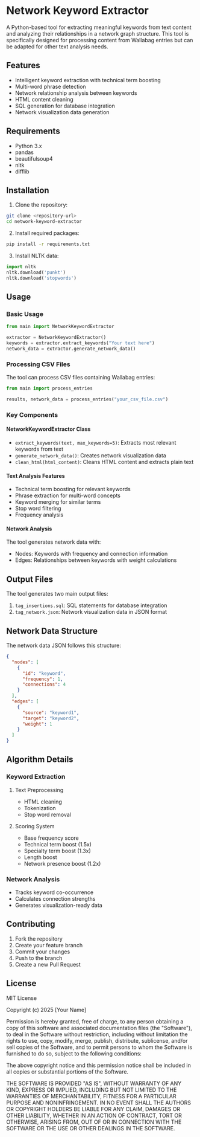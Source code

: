 # Network Keyword Extractor

A Python-based tool for extracting meaningful keywords from text content and analyzing their relationships in a network graph structure. This tool is specifically designed for processing content from Wallabag entries but can be adapted for other text analysis needs.

## Features

- Intelligent keyword extraction with technical term boosting
- Multi-word phrase detection
- Network relationship analysis between keywords
- HTML content cleaning
- SQL generation for database integration
- Network visualization data generation

## Requirements

- Python 3.x
- pandas
- beautifulsoup4
- nltk
- difflib

## Installation

1. Clone the repository:
```bash
git clone <repository-url>
cd network-keyword-extractor
```

2. Install required packages:
```bash
pip install -r requirements.txt
```

3. Install NLTK data:
```python
import nltk
nltk.download('punkt')
nltk.download('stopwords')
```

## Usage

### Basic Usage

```python
from main import NetworkKeywordExtractor

extractor = NetworkKeywordExtractor()
keywords = extractor.extract_keywords("Your text here")
network_data = extractor.generate_network_data()
```

### Processing CSV Files

The tool can process CSV files containing Wallabag entries:

```python
from main import process_entries

results, network_data = process_entries("your_csv_file.csv")
```

### Key Components

#### NetworkKeywordExtractor Class

- `extract_keywords(text, max_keywords=5)`: Extracts most relevant keywords from text
- `generate_network_data()`: Creates network visualization data
- `clean_html(html_content)`: Cleans HTML content and extracts plain text

#### Text Analysis Features

- Technical term boosting for relevant keywords
- Phrase extraction for multi-word concepts
- Keyword merging for similar terms
- Stop word filtering
- Frequency analysis

#### Network Analysis

The tool generates network data with:
- Nodes: Keywords with frequency and connection information
- Edges: Relationships between keywords with weight calculations

## Output Files

The tool generates two main output files:

1. `tag_insertions.sql`: SQL statements for database integration
2. `tag_network.json`: Network visualization data in JSON format

## Network Data Structure

The network data JSON follows this structure:

```json
{
  "nodes": [
    {
      "id": "keyword",
      "frequency": 1,
      "connections": 4
    }
  ],
  "edges": [
    {
      "source": "keyword1",
      "target": "keyword2",
      "weight": 1
    }
  ]
}
```

## Algorithm Details

### Keyword Extraction

1. Text Preprocessing
   - HTML cleaning
   - Tokenization
   - Stop word removal

2. Scoring System
   - Base frequency score
   - Technical term boost (1.5x)
   - Specialty term boost (1.3x)
   - Length boost
   - Network presence boost (1.2x)

### Network Analysis

- Tracks keyword co-occurrence
- Calculates connection strengths
- Generates visualization-ready data

## Contributing

1. Fork the repository
2. Create your feature branch
3. Commit your changes
4. Push to the branch
5. Create a new Pull Request

## License

MIT License

Copyright (c) 2025 [Your Name]

Permission is hereby granted, free of charge, to any person obtaining a copy
of this software and associated documentation files (the "Software"), to deal
in the Software without restriction, including without limitation the rights
to use, copy, modify, merge, publish, distribute, sublicense, and/or sell
copies of the Software, and to permit persons to whom the Software is
furnished to do so, subject to the following conditions:

The above copyright notice and this permission notice shall be included in all
copies or substantial portions of the Software.

THE SOFTWARE IS PROVIDED "AS IS", WITHOUT WARRANTY OF ANY KIND, EXPRESS OR
IMPLIED, INCLUDING BUT NOT LIMITED TO THE WARRANTIES OF MERCHANTABILITY,
FITNESS FOR A PARTICULAR PURPOSE AND NONINFRINGEMENT. IN NO EVENT SHALL THE
AUTHORS OR COPYRIGHT HOLDERS BE LIABLE FOR ANY CLAIM, DAMAGES OR OTHER
LIABILITY, WHETHER IN AN ACTION OF CONTRACT, TORT OR OTHERWISE, ARISING FROM,
OUT OF OR IN CONNECTION WITH THE SOFTWARE OR THE USE OR OTHER DEALINGS IN THE
SOFTWARE.
